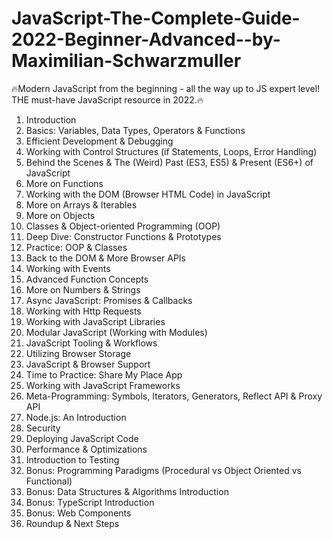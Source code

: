 # JavaScript-The-Complete-Guide-2022-Beginner-Advanced--by-Maximilian-Schwarzmuller
🔥Modern JavaScript from the beginning - all the way up to JS expert level! THE must-have JavaScript resource in 2022.🔥

 1.  Introduction
 2.  Basics: Variables, Data Types, Operators & Functions
 3.  Efficient Development & Debugging
 4.  Working with Control Structures (if Statements, Loops, Error Handling)
 5.  Behind the Scenes & The (Weird) Past (ES3, ES5) & Present (ES6+) of JavaScript
 6.  More on Functions
 7.  Working with the DOM (Browser HTML Code) in JavaScript
 8.  More on Arrays & Iterables
 9.  More on Objects
10.  Classes & Object-oriented Programming (OOP)
11.  Deep Dive: Constructor Functions & Prototypes
12.  Practice: OOP & Classes
13.  Back to the DOM & More Browser APIs
14.  Working with Events
15.  Advanced Function Concepts
16.  More on Numbers & Strings
17.  Async JavaScript: Promises & Callbacks
18.  Working with Http Requests
19.  Working with JavaScript Libraries
20.  Modular JavaScript (Working with Modules)
21.  JavaScript Tooling & Workflows
22.  Utilizing Browser Storage
23.  JavaScript & Browser Support
24.  Time to Practice: Share My Place App
25.  Working with JavaScript Frameworks
26.  Meta-Programming: Symbols, Iterators, Generators, Reflect API & Proxy API
27.  Node.js: An Introduction
28.  Security
29.  Deploying JavaScript Code
30.  Performance & Optimizations
31.  Introduction to Testing
32.  Bonus: Programming Paradigms (Procedural vs Object Oriented vs Functional)
33.  Bonus: Data Structures & Algorithms Introduction
34.  Bonus: TypeScript Introduction
34.  Bonus: Web Components
34.  Roundup & Next Steps





